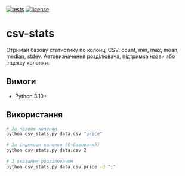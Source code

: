 [![tests](https://img.shields.io/github/actions/workflow/status/ElenkaCrypto/csv-stats/tests.yml?branch=<branch>)](../../actions)
[![license](https://img.shields.io/github/license/ElenkaCrypto/csv-stats)](LICENSE)

# csv-stats
Отримай базову статистику по колонці CSV: count, min, max, mean, median, stdev. Автовизначення розділювача, підтримка назви або індексу колонки.

## Вимоги
- Python 3.10+

## Використання
```bash
# За назвою колонки
python csv_stats.py data.csv "price"

# За індексом колонки (0-базований)
python csv_stats.py data.csv 2

# З вказаним розділювачем
python csv_stats.py data.csv price -d ";"
